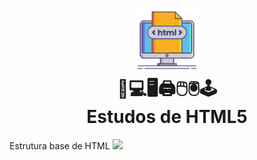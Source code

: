 <h1 align="center">
    <img src="./html.png" width="20%"/>
    <br>
    📱💻🖥🖨🖱🖲🕹
    <br>
    Estudos de HTML5
</h1>

<p>
    Estrutura base de HTML
    <img src='https://trello.com/1/cards/619c62f2d7c8568dee1661fc/attachments/6311745395e1bd03d31a6919/previews/6311745395e1bd03d31a6968/download/image.png' />
</p>

